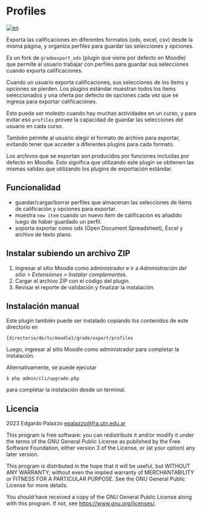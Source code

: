 # Profiles

[![en](https://img.shields.io/badge/lang-en-red.svg)](README.md)

Exporta las calificaciones en diferentes formatos (ods, excel, csv) desde la misma página, y organiza perfiles para guardar las selecciones y opciones.

Es un fork de ```gradeexport_ods``` (plugin que viene por defecto en Moodle) que permite al usuario trabajar con perfiles para guardar sus selecciones cuando exporta calificaciones.

Cuando un usuario exporta calificaciones, sus selecciones de los ítems y opciones se pierden. Los plugins estándar muestran todos los ítems seleccionados y una oferta por defecto de opciones cada vez que se ingresa para exportar calificaciones.

Esto puede ser molesto cuando hay muchas actividades en un curso, y para evitar eso ```profiles``` provee la capacidad de guardar las selecciones del usuario en cada curso.

También permite al usuario elegir el formato de archivo para exportar, evitando tener que acceder a diferentes plugins para cada formato.

Los archivos que se exportan son producidos por funciones incluidas por defecto en Moodle. Esto significa que utilizando este plugin se obtienen las mismas salidas que utilizando los plugins de exportación estándar.

## Funcionalidad

- guardar/cargar/borrar perfiles que almacenan las selecciones de ítems de calificación y opciones para exportar.
- muestra ```new item``` cuando un nuevo ítem de calificación es añadido luego de haber guardado un perfil.
- soporta exportar como ods (Open Document Spreadsheet), Excel y archivo de texto plano.

## Instalar subiendo un archivo ZIP

1. Ingresar al sitio Moodle como administrador e ir a _Administración del sitio >
   Extensiones > Instalar complementos_.
2. Cargar el archivo ZIP con el código del plugin.
3. Revisar el reporte de validación y finalizar la instalación.

## Instalación manual

Este plugin también puede ser instalado copiando los contenidos de este directorio en

    {directorio/de/tu/moodle}/grade/export/profiles

Luego, ingresar al sitio Moodle como administrador para completar la instalación.

Alternativamente, se puede ejecutar

    $ php admin/cli/upgrade.php

para completar la instalación desde un terminal.

## Licencia ##

2023 Edgardo Palazzo <epalazzo@fra.utn.edu.ar>

This program is free software: you can redistribute it and/or modify it under
the terms of the GNU General Public License as published by the Free Software
Foundation, either version 3 of the License, or (at your option) any later
version.

This program is distributed in the hope that it will be useful, but WITHOUT ANY
WARRANTY; without even the implied warranty of MERCHANTABILITY or FITNESS FOR A
PARTICULAR PURPOSE.  See the GNU General Public License for more details.

You should have received a copy of the GNU General Public License along with
this program.  If not, see <https://www.gnu.org/licenses/>.
